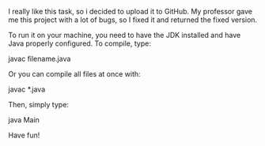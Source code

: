 I really like this task, so i decided to upload it to GitHub. My professor gave me this project with a lot of bugs, so I fixed it and returned the fixed version.

To run it on your machine, you need to have the JDK installed and have Java properly configured. To compile, type:

javac filename.java

Or you can compile all files at once with:

javac *.java

Then, simply type:

java Main

Have fun! 
